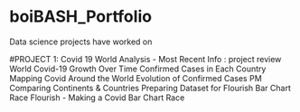 # boiBASH_Portfolio
Data science projects have worked on



#PROJECT 1: Covid 19 World Analysis - Most Recent Info  : project review
World Covid-19 Growth Over Time
Confirmed Cases in Each Country
Mapping Covid Around the World
Evolution of Confirmed Cases PM
Comparing Continents & Countries
Preparing Dataset for Flourish Bar Chart Race
Flourish - Making a Covid Bar Chart Race

